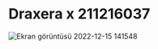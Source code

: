 # Draxera x 211216037

![Ekran görüntüsü 2022-12-15 141548](https://user-images.githubusercontent.com/115549368/207893072-a88de20c-47b5-49c5-840c-05521bf038e0.png)
